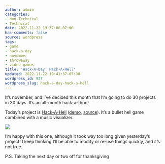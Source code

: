 ```yaml
---
author: admin
categories:
- Non-Technical
- Technical
date: 2022-11-22 19:37:06-07:00
has-comments: false
source: wordpress
tags:
- game
- hack-a-day
- november
- throwaway
- video games
title: 'Hack-A-Day: Hack-A-Hell'
updated: 2022-11-22 19:41:37-07:00
wordpress_id: 927
wordpress_slug: hack-a-day-hack-a-hell
---
```

It’s november, and I’ve decided this month that I’m going to do 30 projects in 30 days. It’s an all-month hack-a-thon!

Today’s project is [Hack-A-Hell](https://tilde.za3k.com/hackaday/hell/) ([demo](https://tilde.za3k.com/hackaday/hell/), [source](https://github.com/za3k/day22_hell)). It’s a bullet hell game combined with a music visualizer.

[![](../wp-content/uploads/2022/11/screenshot-19-1024x317.png)](https://tilde.za3k.com/hackaday/hell/)

I’m happy with this one, although it took way too long given yesterday’s project! I keep thinking I’ll be able to modify or re-use things quickly, and it’s not true.

P.S. Taking the next day or two off for thanksgiving
